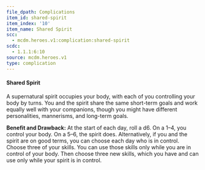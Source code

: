 ```yaml
---
file_dpath: Complications
item_id: shared-spirit
item_index: '10'
item_name: Shared Spirit
scc:
  - mcdm.heroes.v1:complication:shared-spirit
scdc:
  - 1.1.1:6:10
source: mcdm.heroes.v1
type: complication
---
```


#### Shared Spirit

A supernatural spirit occupies your body, with each of you controlling your body by turns. You and the spirit share the same short-term goals and work equally well with your companions, though you might have different personalities, mannerisms, and long-term goals.

**Benefit and Drawback:** At the start of each day, roll a d6. On a 1–4, you control your body. On a 5–6, the spirit does. Alternatively, if you and the spirit are on good terms, you can choose each day who is in control. Choose three of your skills. You can use those skills only while you are in control of your body. Then choose three new skills, which you have and can use only while your spirit is in control.
